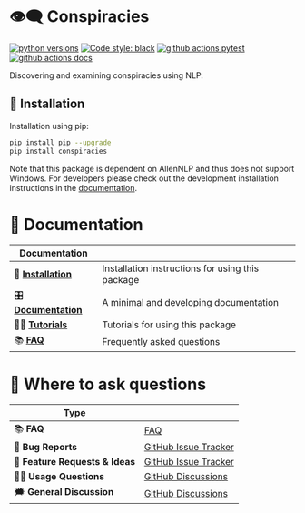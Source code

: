 
# 👁‍🗨 Conspiracies
[![python versions](https://img.shields.io/badge/Python-%3E=3.8-blue)](https://github.com/centre-for-humanities-computing/conspiracies)
[![Code style: black](https://img.shields.io/badge/Code%20Style-Black-black)](https://black.readthedocs.io/en/stable/the_black_code_style/current_style.html)
[![github actions pytest](https://github.com/centre-for-humanities-computing/conspiracies/actions/workflows/pytest.yml/badge.svg)](https://github.com/centre-for-humanities-computing/conspiracies/actions)
[![github actions docs](https://github.com/centre-for-humanities-computing/conspiracies/actions/workflows/documentation.yml/badge.svg)](https://centre-for-humanities-computing.github.io/conspiracies/)

Discovering and examining conspiracies using NLP.


## 🔧 Installation
Installation using pip:
```bash
pip install pip --upgrade
pip install conspiracies
```

Note that this package is dependent on AllenNLP and thus does not support Windows.
For developers please check out the development installation instructions in
the [documentation](https://centre-for-humanities-computing.github.io/conspiracies/installation.html).


# 📖 Documentation

| Documentation         |                                                  |
| --------------------- | ------------------------------------------------ |
| 🔧 **[Installation]**  | Installation instructions for using this package |
| 🎛 **[Documentation]** | A minimal and developing documentation           |
| 👩‍💻 **[Tutorials]**     | Tutorials for using this package                 |
| 📚 **[FAQ]**           | Frequently asked questions                       |

[Documentation]: https://kennethenevoldsen.github.io/conspiracies/index.html
[Installation]: https://kennethenevoldsen.github.io/conspiracies/installation.html
[Tutorials]: https://kennethenevoldsen.github.io/conspiracies/tutorials.html
[FAQ]: https://kennethenevoldsen.github.io/conspiracies/faq.html

# 💬 Where to ask questions

| Type                           |                        |
| ------------------------------ | ---------------------- |
| 📚 **FAQ**                      | [FAQ]                  |
| 🚨 **Bug Reports**              | [GitHub Issue Tracker] |
| 🎁 **Feature Requests & Ideas** | [GitHub Issue Tracker] |
| 👩‍💻 **Usage Questions**          | [GitHub Discussions]   |
| 🗯 **General Discussion**       | [GitHub Discussions]   |

[FAQ]: https://kennethenevoldsen.github.io/conspiracies/faq.html
[github issue tracker]: https://github.com/kennethenevoldsen/conspiracies/issues
[github discussions]: https://github.com/kennethenevoldsen/conspiracies/discussions

